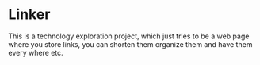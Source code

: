 Linker
======

This is a technology exploration project, which just tries to be a web page where you store links, you can shorten them organize them and have them every where etc.
